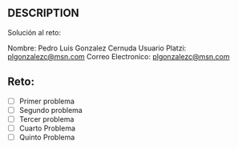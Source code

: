 ## DESCRIPTION

Solución al reto:

Nombre: Pedro Luis Gonzalez Cernuda
Usuario Platzi: plgonzalezc@msn.com
Correo Electronico: plgonzalezc@msn.com

## Reto:

- [ ] Primer problema
- [ ] Segundo problema
- [ ] Tercer problema
- [ ] Cuarto Problema
- [ ] Quinto Problema
